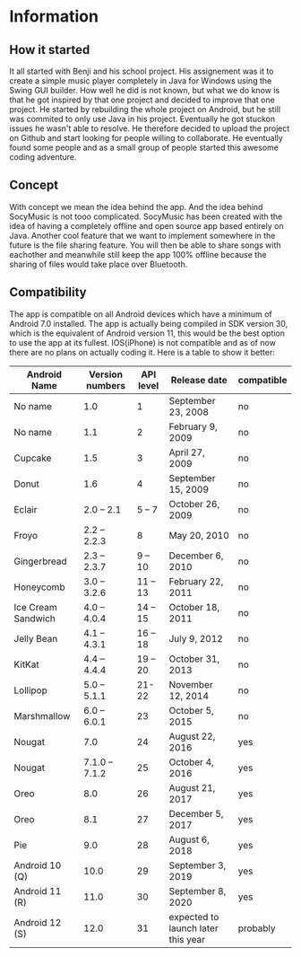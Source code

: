 # Information

## How it started
It all started with Benji and his school project. His assignement was it to create a simple music player completely in Java for Windows using the Swing GUI builder. How well he did is not known, but what we do know is that he got inspired by that one project and decided to improve that one project. He started by rebuilding the whole project on Android, but he still was commited to only use Java in his project. Eventually he got stuckon issues he wasn't able to resolve. He therefore decided to upload the project on Github and start looking for people willing to collaborate. He eventually found some people and as a small group of people started this awesome coding adventure.

## Concept
With concept we mean the idea behind the app. And the idea behind SocyMusic is not tooo complicated. SocyMusic has been created with the idea of having a completely offline and open source app based entirely on Java. Another cool feature that we want to implement somewhere in the future is the file sharing feature. You will then be able to share songs with eachother and meanwhile still keep the app 100% offline because the sharing of files would take place over Bluetooth.

## Compatibility
The app is compatible on all Android devices which have a minimum of Android 7.0 installed.
The app is actually being compiled in SDK version 30, which is the equivalent of Android version 11, this would be the best option to use the app at its fullest.
IOS(iPhone) is not compatible and as of now there are no plans on actually coding it.
Here is a table to show it better:

| Android Name| Version numbers | API level | Release date | compatible |
|-------------|-----------------|-----------|--------------|------------|
|No name | 1.0 | 1 | September 23, 2008 | no |
|No name | 1.1 | 2|	February 9, 2009| no |
|Cupcake|1.5 | 3|	April 27, 2009| no |
|Donut|1.6 | 4|	September 15, 2009| no |
|Eclair|2.0 – 2.1 | 5 – 7|	October 26, 2009| no |
|Froyo|2.2 – 2.2.3 | 8|	May 20, 2010| no |
|Gingerbread|2.3 – 2.3.7 | 9 – 10|	December 6, 2010| no |
|Honeycomb|3.0 – 3.2.6 | 11 – 13|	February 22, 2011| no |
|Ice Cream Sandwich|4.0 – 4.0.4 | 14 – 15|	October 18, 2011| no |
|Jelly Bean|4.1 – 4.3.1 | 16 – 18|	July 9, 2012| no |
|KitKat	| 4.4 – 4.4.4 | 19 – 20|	October 31, 2013| no |
|Lollipop|5.0 – 5.1.1 | 21- 22|	November 12, 2014| no |
|Marshmallow|6.0 – 6.0.1 | 23|	October 5, 2015| no |
|Nougat|7.0	| 24|	August 22, 2016| yes |
|Nougat|7.1.0 – 7.1.2 | 25|	October 4, 2016| yes |
|Oreo|8.0 | 26|	August 21, 2017| yes |
|Oreo|8.1 | 27|	December 5, 2017| yes |
|Pie|9.0 | 28|	August 6, 2018| yes |
|Android 10 (Q)	| 10.0 | 29|	September 3, 2019| yes |
|Android 11 (R)	| 11.0 | 30|	September 8, 2020| yes |
|Android 12 (S)	| 12.0 | 31|	expected to launch later this year| probably |
